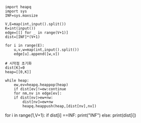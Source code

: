     import heapq
    import sys
    INF=sys.maxsize

    V,E=map(int,input().split())
    K=int(input())
    edge=[[] for _ in range(V+1)]
    dist=[INF]*(V+1)

    for i in range(E):
        u,v,w=map(int,input().split())
        edge[u].append([w,v])

    # 시작점 초기화
    dist[K]=0
    heap=[[0,K]]

    while heap:
        ew,ev=heapq.heappop(heap)
        if dist[ev]!=ew:continue
        for nm,nv in edge[ev]:
        if dist[nv]>ew+nw:
            dist[nv]=ew+nw
            heapq.heappush(heap,[dist[nv],nv])

for i in range(1,V+1):
if dist[i] ==INF: print("INF")
else: print(dist[i])